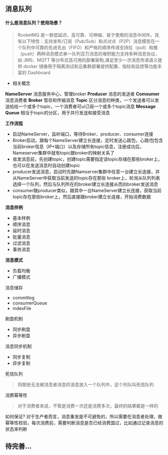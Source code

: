  ## 消息队列
 
 #### 什么是消息队列？使用场景？
 
>RcoketMQ 是一款低延迟、高可靠、可伸缩、易于使用的消息中间件。具有以下特性：支持发布/订阅（Pub/Sub）和点对点（P2P）消息模型在一个队列中可靠的先进先出（FIFO）和严格的顺序传递支持拉（pull）和推（push）两种消息模式单一队列百万消息的堆积能力支持多种消息协议，如 JMS、MQTT 等分布式高可用的部署架构,满足至少一次消息传递语义提供 docker 镜像用于隔离测试和云集群部署提供配置、指标和监控等功能丰富的 Dashboard

- 相关概念

**NameServer**
消息服务中心，管理broker
**Producer**
消息的发送者
**Comsumer**
消息消费者
**Broker**
暂存和传输消息
**Topic**
区分消息的种类，一个发送者可以发送给给一个或多个topic，一个消费者可ui订阅一个或多个topic消息
**Message Queue**
 相当于topic的分区，用于并行发送和接受消息
 
 **工作流程**
 - 启动NameServer，监听端口，等待Broker、producer、consumer连接
 - Broker启动，跟每个NameServer建立长连接，定时发送心跳包，心跳i包包含当前broker信息（IP+端口）以及存储所有topic信息，注册成功后，Nameserver集群中就有topic跟broker的映射关系了
 - 收发消息前，先创建topic，创建topic需要指定该topic存储在那些broker上，也可以在发送消息时自动创建topic
 - producer发送消息，启动时先跟Namserver集群中任意一台建立长连接，并从NameServer中获取当前发送的topic存在那些 broker上，轮询从队列列表选择一个队列，然后与队列所在的broker建立长连接从而向broker发送消息
 - consumer跟producer类似，跟其中一台NameServer建立长连接，获取当前topic存在那些broker上，然后直接跟broker建立长连接，开始消费数据

 **消息样例**
 - 基本样例
 - 顺序消息
 - 延时消息
 - 批量消息
 - 过滤消息
 - 事务消息
 
 
 **消息模式**
 - 负载均衡
 - 广播模式
 
 
 消息储存
 
 - commitlog
 - consumerQueue
 - indexFile
 
 刷盘机制
 
- 同步刷盘
- 异步刷盘

消息同步机制

- 同步复制
- 异步复制

 
死信队列
>将那些无法被消息者消息的消息放入一个队列中，这个列队叫死信队列

消费幂等性
 >对于消费者来说，不管是消费一次还是消费多次，最终的结果都是一样的

如何保证? 
 对于生产者而言，消息重发是不可避免的，所以需要在消息者处理，做幂等性校验，每次消费前，需要判断消息是否已经消费国过，比如通过记录消息的状态来判断
 
 
 ## 待完善...